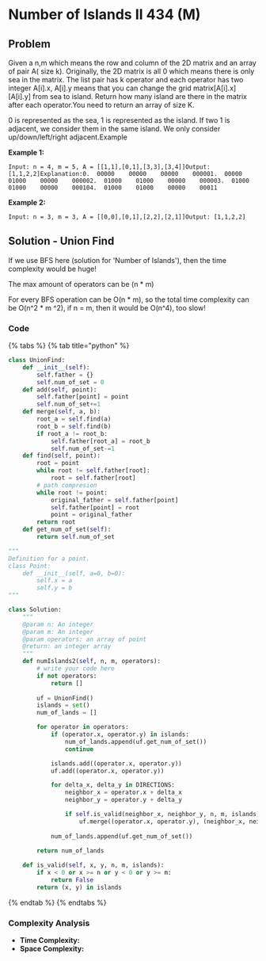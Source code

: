 # Number of Islands II 434 \(M\)

## Problem

Given a n,m which means the row and column of the 2D matrix and an array of pair A\( size k\). Originally, the 2D matrix is all 0 which means there is only sea in the matrix. The list pair has k operator and each operator has two integer A\[i\].x, A\[i\].y means that you can change the grid matrix\[A\[i\].x\]\[A\[i\].y\] from sea to island. Return how many island are there in the matrix after each operator.You need to return an array of size K.

0 is represented as the sea, 1 is represented as the island. If two 1 is adjacent, we consider them in the same island. We only consider up/down/left/right adjacent.Example

**Example 1:**

```text
Input: n = 4, m = 5, A = [[1,1],[0,1],[3,3],[3,4]]Output: [1,1,2,2]Explanation:0.  00000    00000    00000    000001.  00000    01000    00000    000002.  01000    01000    00000    000003.  01000    01000    00000    000104.  01000    01000    00000    00011
```

**Example 2:**

```text
Input: n = 3, m = 3, A = [[0,0],[0,1],[2,2],[2,1]]Output: [1,1,2,2]
```

## Solution - Union Find

If we use BFS here \(solution for 'Number of Islands'\), then the time complexity would be huge!

The max amount of operators can be \(n \* m\)

For every BFS operation can be O\(n \* m\), so the total time complexity can be O\(n^2 \* m ^2\), if n = m, then it would be O\(n^4\), too slow!

### Code

{% tabs %}
{% tab title="python" %}
```python
class UnionFind:
    def __init__(self):
        self.father = {}
        self.num_of_set = 0
    def add(self, point):
        self.father[point] = point
        self.num_of_set+=1
    def merge(self, a, b):
        root_a = self.find(a)
        root_b = self.find(b)
        if root_a != root_b:
            self.father[root_a] = root_b
            self.num_of_set-=1 
    def find(self, point):
        root = point
        while root != self.father[root]:
            root = self.father[root]
        # path compresion
        while root != point:
            original_father = self.father[point]
            self.father[point] = root
            point = original_father
        return root
    def get_num_of_set(self):
        return self.num_of_set

"""
Definition for a point.
class Point:
    def __init__(self, a=0, b=0):
        self.x = a
        self.y = b
"""

class Solution:
    """
    @param n: An integer
    @param m: An integer
    @param operators: an array of point
    @return: an integer array
    """
    def numIslands2(self, n, m, operators):
        # write your code here
        if not operators:
            return []
        
        uf = UnionFind()
        islands = set()
        num_of_lands = []

        for operator in operators:
            if (operator.x, operator.y) in islands:
                num_of_lands.append(uf.get_num_of_set())
                continue

            islands.add((operator.x, operator.y))
            uf.add((operator.x, operator.y))

            for delta_x, delta_y in DIRECTIONS:
                neighbor_x = operator.x + delta_x
                neighbor_y = operator.y + delta_y

                if self.is_valid(neighbor_x, neighbor_y, n, m, islands):
                    uf.merge((operator.x, operator.y), (neighbor_x, neighbor_y))
          
            num_of_lands.append(uf.get_num_of_set())

        return num_of_lands
    
    def is_valid(self, x, y, n, m, islands):
        if x < 0 or x >= n or y < 0 or y >= m:
            return False
        return (x, y) in islands
```
{% endtab %}
{% endtabs %}

### Complexity Analysis

* **Time Complexity:**
* **Space Complexity:**

